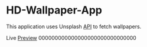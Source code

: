 # HD-Wallpaper-App

This application uses Unsplash [API](https://unsplash.com/developers) to fetch wallpapers.

Live [Preview](https://hd-wallpapers4k.netlify.app/) 000000000000000000000000000000
